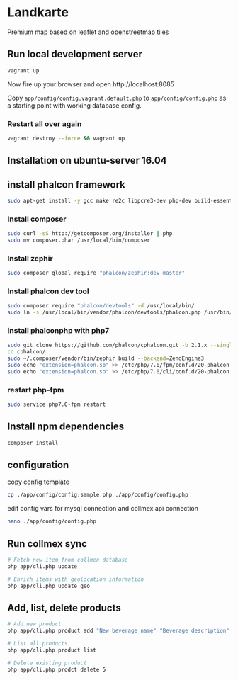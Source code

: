 # Landkarte

Premium map based on leaflet and openstreetmap tiles

## Run local development server

```sh
vagrant up
```

Now fire up your browser and open http://localhost:8085

Copy `app/config/config.vagrant.default.php` to `app/config/config.php` as a starting point with working database config.

### Restart all over again

```sh
vagrant destroy --force && vagrant up
```

## Installation on ubuntu-server 16.04

## install phalcon framework

```sh
sudo apt-get install -y gcc make re2c libpcre3-dev php-dev build-essential php-zip
```

### Install composer

```sh
sudo curl -sS http://getcomposer.org/installer | php
sudo mv composer.phar /usr/local/bin/composer
```

### Install zephir

```sh
sudo composer global require "phalcon/zephir:dev-master"
```

### Install phalcon dev tool

```sh
sudo composer require "phalcon/devtools" -d /usr/local/bin/
sudo ln -s /usr/local/bin/vendor/phalcon/devtools/phalcon.php /usr/bin/phalcon
```

### Install phalconphp with php7

```sh
sudo git clone https://github.com/phalcon/cphalcon.git -b 2.1.x --single-branch
cd cphalcon/
sudo ~/.composer/vendor/bin/zephir build --backend=ZendEngine3
sudo echo "extension=phalcon.so" >> /etc/php/7.0/fpm/conf.d/20-phalcon.ini
sudo echo "extension=phalcon.so" >> /etc/php/7.0/cli/conf.d/20-phalcon.ini
```

### restart php-fpm

```sh
sudo service php7.0-fpm restart
```

## Install npm dependencies

```sh
composer install
```

## configuration

copy config template

```sh
cp ./app/config/config.sample.php ./app/config/config.php
```

edit config vars for mysql connection and collmex api connection

```sh
nano ./app/config/config.php
```

## Run collmex sync

```sh
# Fetch new item from collmex database
php app/cli.php update

# Enrich items with geolocation information
php app/cli.php update geo
```

## Add, list, delete products

```sh
# Add new product
php app/cli.php product add "New beverage name" "Beverage description" collmexId

# List all products
php app/cli.php product list

# Delete existing product
php app/cli.php prodct delete 5
```
